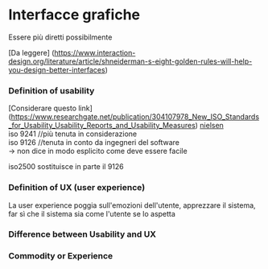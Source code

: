 # Interfacce grafiche
Essere più diretti possibilmente

[Da leggere] (https://www.interaction-design.org/literature/article/shneiderman-s-eight-golden-rules-will-help-you-design-better-interfaces)

### Definition of usability
[Considerare questo link] (https://www.researchgate.net/publication/304107978_New_ISO_Standards_for_Usability_Usability_Reports_and_Usability_Measures)
[nielsen](https://www.nngroup.com/articles/usability-101-introduction-to-usability/) <br>
iso 9241 //più tenuta in considerazione <br>
iso 9126 //tenuta in conto da ingegneri del software <br>
-> non dice in modo esplicito come deve essere facile <br>

iso2500 sostituisce in parte il 9126


### Definition of UX (user experience)
La user experience poggia sull'emozioni dell'utente,
apprezzare il sistema, far sì che il sistema sia come l'utente se lo aspetta

### Difference between Usability and UX

### Commodity or Experience

